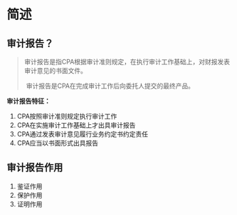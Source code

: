 # 简述

## 审计报告？

> ​	审计报告是指CPA根据审计准则规定，在执行审计工作基础上，对财报发表审计意见的书面文件。
>
> ​	审计报告是CPA在完成审计工作后向委托人提交的最终产品。

**审计报告特征：**

1. CPA按照审计准则规定执行审计工作
2. CPA在实施审计工作基础上才出具审计报告
3. CPA通过发表审计意见履行业务约定书约定责任
4. CPA应当以书面形式出具报告

## 审计报告作用

1. 鉴证作用
2. 保护作用
3. 证明作用

